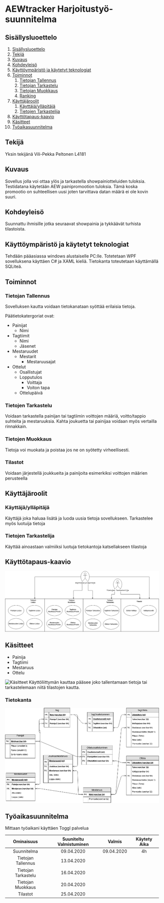 # AEWtracker Harjoitustyö-suunnitelma 

## Sisällysluoettelo
1. [Sisällysluoettelo](#sisällysluoettelo)
1. [Tekijä](#tekijä)
1. [Kuvaus](#kuvaus)
1. [Kohdeyleisö](#kohdeyleisö)
1. [Käyttöympäristö ja käytetyt teknologiat](#käyttöympäristö-ja-käytetyt-teknologiat)
1. [Toiminnot](#toiminnot)
    1. [Tietojan Tallennus](#tietojan-tallennus)
    1. [Tietojan Tarkastelu](#tietojan-tarkastelu)
    1. [Tietojan Muokkaus](#tietojan-muokkaus)
    1. [Ranking](#ranking)
1. [Käyttäjäroolit](#käyttäjäroolit)
    1. [Käyttäjä/ylläpitäjä](#käyttäjä/ylläpitäjä)
    1. [Tietojen Tarkastelija](#tietojen-tarkastelija)
1. [Käyttötapaus-kaavio](#käyttötapaus-kaavio)
1. [Käsitteet](#käsitteet)
1. [Työaikasuunnitelma](#työaikasuunnitelma)


## Tekijä
Yksin tekijänä Vili-Pekka Peltonen L4181 

## Kuvaus
Sovellus jolla voi ottaa ylös ja tarkastella showpainiotteluiden tuloksia. Testidatana käytetään AEW painipromootion tuloksia. Tämä koska promootio on suhteellisen uusi joten tarvittava datan määrä ei ole kovin suuri.

## Kohdeyleisö
Suunnattu ihmisille jotka seuraavat showpainia ja tykkäävät turhista tilastoista.

## Käyttöympäristö ja käytetyt teknologiat
Tehdään pääasiassa windows alustaiselle PC:lle. Totetetaan WPF sovelluksena käyttäen C# ja XAML kieliä. Tietokanta toteutetaan käyttämällä SQLiteä.

## Toiminnot

### Tietojan Tallennus
Sovelluksen kautta voidaan tietokanataan syöttää erilaisia tietoja. 

Päätietokatergoriat ovat:
- Painijat
    - Nimi
- Tagtiimit
    - Nimi
    - Jäsenet
- Mestaruudet
    - Mestarit
        - Mestaruusajat
- Ottelut
    - Osallistujat
    - Lopputulos
        - Voittaja
        - Voiton tapa
    - Ottelupäivä

### Tietojen Tarkastelu
Voidaan tarkastella painijan tai tagtiimin voittojen määriä, voitto/tappio suhteita ja mestaruuksia. Kahta joukuetta tai painijaa voidaan myös vertailla rinnakkain.

### Tietojen Muokkaus
Tietoja voi muokata ja poistaa jos ne on syötetty virheellisesti.

### Tilastot
Voidaan järjestellä joukkueita ja painijoita esimerkiksi voittojen määrien perusteella

## Käyttäjäroolit

### Käyttäjä/ylläpitäjä
Käyttäjä joka haluaa lisätä ja luoda uusia tietoja sovellukseen. Tarkastelee myös luotuija tietoja

### Tietojen Tarkastelija
Käyttää ainoastaan valmiiksi luotuja tietokantoja katsellakseen tilastoja

## Käyttötapaus-kaavio
![UML](Images/AEWtrackerUML.png)

## Käsitteet
- Painija
- Tagtiimi
- Mestaruus
- Ottelu

![Käsitteet](Images/Käsitekartta.png)
Käyttöliittymän kauttaa pääsee joko tallentamaan tietoja tai tarkastelemaan niitä tilastojen kautta.

### Tietokanta
![Tietokanta](Images/Painitaulut.png)

## Työaikasuunnitelma
Mittaan työaikani käyttäen Toggl palvelua

| Ominaisuus          | Suuniteltu Valmistuminen | Valmis     | Käytety Aika |
|:-:|:-:|:-:|:-:|
| Suunnitelma         | 09.04.2020               | 09.04.2020 | 4h           |
| Tietojan Tallennus  | 13.04.2020               |            |              |
| Tietojan Tarkastelu | 16.04.2020               |            |              |
| Tietojan Muokkaus   | 20.04.2020               |            |              |
| Tilastot            | 25.04.2020               |            |              |